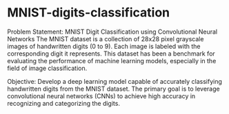 # MNIST-digits-classification
Problem Statement: MNIST Digit Classification using Convolutional Neural Networks
The MNIST dataset is a collection of 28x28 pixel grayscale images of handwritten digits (0 to 9). Each image is labeled with the corresponding digit it represents. This dataset has been a benchmark for evaluating the performance of machine learning models, especially in the field of image classification.

Objective:
Develop a deep learning model capable of accurately classifying handwritten digits from the MNIST dataset. The primary goal is to leverage convolutional neural networks (CNNs) to achieve high accuracy in recognizing and categorizing the digits.
